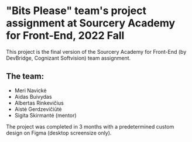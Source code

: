 # "Bits Please" team's project assignment at Sourcery Academy for Front-End, 2022 Fall

This project is the final version of the Sourcery Academy for Front-End (by DevBridge, Cognizant Softvision) team assignment. 

## The team:
- Meri Navickė
- Aidas Buivydas
- Albertas Rinkevičius
- Aistė Gerdzevičiūtė
- Sigita Skirmantė (mentor)

The project was completed in 3 months with a predetermined custom design on Figma (desktop screensize only).
